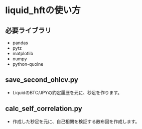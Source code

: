 # liquid_hftの使い方
## 必要ライブラリ
* pandas
* pytz
* matplotlib
* numpy
* python-quoine

## save_second_ohlcv.py
* LiquidのBTC/JPYの約定履歴を元に、秒足を作ります。

## calc_self_correlation.py
* 作成した秒足を元に、自己相関を検証する散布図を作成します。
